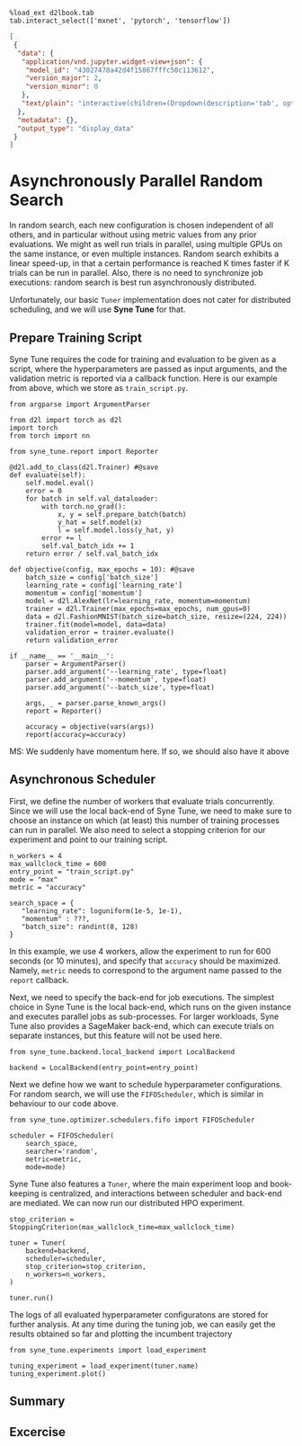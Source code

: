 ```{.python .input  n=1}
%load_ext d2lbook.tab
tab.interact_select(['mxnet', 'pytorch', 'tensorflow'])
```

```{.json .output n=1}
[
 {
  "data": {
   "application/vnd.jupyter.widget-view+json": {
    "model_id": "43027478a42d4f15867fffc50c113612",
    "version_major": 2,
    "version_minor": 0
   },
   "text/plain": "interactive(children=(Dropdown(description='tab', options=('mxnet', 'pytorch', 'tensorflow'), value=None), Out\u2026"
  },
  "metadata": {},
  "output_type": "display_data"
 }
]
```

# Asynchronously Parallel Random Search

In random search, each new configuration is chosen independent of all others, and
in particular without using metric values from any prior evaluations. We might as
well run trials in parallel, using multiple GPUs on the same instance, or even
multiple instances. Random search exhibits a linear speed-up, in that a certain
performance is reached K times faster if K trials can be run in parallel. Also,
there is no need to synchronize job executions: random search is best run
asynchronously distributed.

Unfortunately, our basic `Tuner` implementation does not cater for distributed
scheduling, and we will use **Syne Tune** for that.

## Prepare Training Script

Syne Tune requires the code for training and evaluation to be given as a script,
where the hyperparameters are passed as input arguments, and the validation metric
is reported via a callback function. Here is our example from above, which we
store as `train_script.py`.

```{.python .input}
from argparse import ArgumentParser

from d2l import torch as d2l
import torch
from torch import nn

from syne_tune.report import Reporter

@d2l.add_to_class(d2l.Trainer) #@save
def evaluate(self):
    self.model.eval()
    error = 0
    for batch in self.val_dataloader:
        with torch.no_grad():
            x, y = self.prepare_batch(batch)
            y_hat = self.model(x)
            l = self.model.loss(y_hat, y)
        error += l
        self.val_batch_idx += 1
    return error / self.val_batch_idx

def objective(config, max_epochs = 10): #@save
    batch_size = config['batch_size']
    learning_rate = config['learning_rate']
    momentum = config['momentum']
    model = d2l.AlexNet(lr=learning_rate, momentum=momentum)
    trainer = d2l.Trainer(max_epochs=max_epochs, num_gpus=0)
    data = d2l.FashionMNIST(batch_size=batch_size, resize=(224, 224))
    trainer.fit(model=model, data=data)
    validation_error = trainer.evaluate()
    return validation_error    

if __name__ == '__main__':
    parser = ArgumentParser()
    parser.add_argument('--learning_rate', type=float)
    parser.add_argument('--momentum', type=float)
    parser.add_argument('--batch_size', type=float)

    args, _ = parser.parse_known_args()
    report = Reporter()

    accuracy = objective(vars(args))
    report(accuracy=accuracy)
```

MS: We suddenly have momentum here. If so, we should also have it above

## Asynchronous Scheduler

First, we define the number of workers that evaluate trials concurrently. Since
we will use the local back-end of Syne Tune, we need to make sure to choose an
instance on which (at least) this number of training processes can run in
parallel. We also need to select a stopping criterion for our experiment and point
to our training script.

```{.python .input  n=6}
n_workers = 4
max_wallclock_time = 600
entry_point = "train_script.py"
mode = "max"
metric = "accuracy"

search_space = {
   "learning_rate": loguniform(1e-5, 1e-1),
   "momentum" : ???,
   "batch_size": randint(8, 128)
}
```

In this example, we use 4 workers, allow the experiment to run for 600 seconds (or
10 minutes), and specify that `accuracy` should be maximized. Namely, `metric` needs
to correspond to the argument name passed to the `report` callback.

Next, we need to specify the back-end for job executions. The simplest choice in Syne
Tune is the local back-end, which runs on the given instance and executes parallel jobs
as sub-processes. For larger workloads, Syne Tune also provides a SageMaker back-end,
which can execute trials on separate instances, but this feature will not be used here.

```{.python .input  n=7}
from syne_tune.backend.local_backend import LocalBackend

backend = LocalBackend(entry_point=entry_point)
```

Next we define how we want to schedule hyperparameter configurations. For random search,
we will use the `FIFOScheduler`, which is similar in behaviour to our code above.

```{.python .input  n=4}
from syne_tune.optimizer.schedulers.fifo import FIFOScheduler

scheduler = FIFOScheduler(
    search_space,
    searcher='random',
    metric=metric,
    mode=mode)
```

Syne Tune also features a `Tuner`, where the main experiment loop and book-keeping is
centralized, and interactions between scheduler and back-end are mediated. We can now
run our distributed HPO experiment.

```{.python .input  n=4}
stop_criterion = StoppingCriterion(max_wallclock_time=max_wallclock_time)

tuner = Tuner(
    backend=backend,
    scheduler=scheduler,
    stop_criterion=stop_criterion,
    n_workers=n_workers,
)

tuner.run()
```

The logs of all evaluated hyperparameter configuratons are stored for further analysis. At any time during the tuning job, we can easily get the results obtained so far and plotting the incumbent trajectory

```{.python .input}
from syne_tune.experiments import load_experiment

tuning_experiment = load_experiment(tuner.name)
tuning_experiment.plot()
```

## Summary

## Excercise
